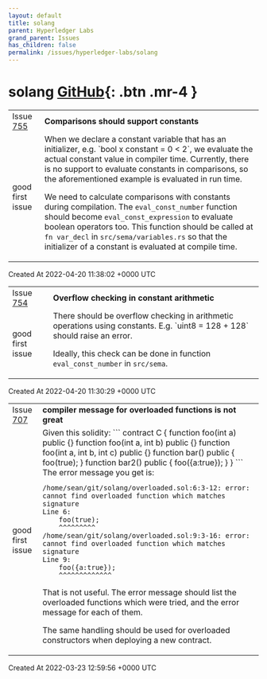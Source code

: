 ```yaml
---
layout: default
title: solang
parent: Hyperledger Labs
grand_parent: Issues
has_children: false
permalink: /issues/hyperledger-labs/solang
---
```


# solang <span class="fs-3 right-align">[GitHub](https://github.com/hyperledger-labs/solang){: .btn .mr-4 }</span>


<div>
    <table>
        <tr>
            <td>
                Issue <a href="https://github.com/hyperledger-labs/solang/issues/755" class=".btn">755</a>
            </td>
            <td>
                <b>
                    Comparisons should support constants
                </b>
            </td>
        </tr>
        <tr>
            <td>
                <span class="chip">good first issue</span>
            </td>
            <td>
                When we declare a constant variable that has an initializer, e.g. `bool x constant = 0 < 2`, we evaluate the actual constant value in compiler time. Currently, there is no support to evaluate constants in comparisons, so the aforementioned example is evaluated in run time.

We need to calculate comparisons with constants during compilation. The `eval_const_number` function should become `eval_const_expression` to evaluate boolean operators too. This function should be called at `fn var_decl` in `src/sema/variables.rs` so that the initializer of a constant is evaluated at compile time.
            </td>
        </tr>
    </table>
    <div class="right-align">
        Created At 2022-04-20 11:38:02 +0000 UTC
    </div>
</div>

<div>
    <table>
        <tr>
            <td>
                Issue <a href="https://github.com/hyperledger-labs/solang/issues/754" class=".btn">754</a>
            </td>
            <td>
                <b>
                    Overflow checking in constant arithmetic
                </b>
            </td>
        </tr>
        <tr>
            <td>
                <span class="chip">good first issue</span>
            </td>
            <td>
                There should be overflow checking in arithmetic operations using constants.
E.g. `uint8 = 128 + 128` should raise an error.

Ideally, this check can be done in function `eval_const_number` in `src/sema`.
            </td>
        </tr>
    </table>
    <div class="right-align">
        Created At 2022-04-20 11:30:29 +0000 UTC
    </div>
</div>

<div>
    <table>
        <tr>
            <td>
                Issue <a href="https://github.com/hyperledger-labs/solang/issues/707" class=".btn">707</a>
            </td>
            <td>
                <b>
                    compiler message for overloaded functions is not great
                </b>
            </td>
        </tr>
        <tr>
            <td>
                <span class="chip">good first issue</span>
            </td>
            <td>
                Given this solidity:
```
contract C {
	function foo(int a) public {}
	function foo(int a, int b) public {}
	function foo(int a, int b, int c) public {}
	function bar() public {
		foo(true);
	}
	function bar2() public {
		foo({a:true});
	}
}
```
The error message you get is:

```
/home/sean/git/solang/overloaded.sol:6:3-12: error: cannot find overloaded function which matches signature
Line 6:
	foo(true);
	^^^^^^^^^
/home/sean/git/solang/overloaded.sol:9:3-16: error: cannot find overloaded function which matches signature
Line 9:
	foo({a:true});
	^^^^^^^^^^^^^
```
That is not useful. The error message should list the overloaded functions which were tried, and the error message for each of them.

The same handling should be used for overloaded constructors when deploying a new contract.
            </td>
        </tr>
    </table>
    <div class="right-align">
        Created At 2022-03-23 12:59:56 +0000 UTC
    </div>
</div>


